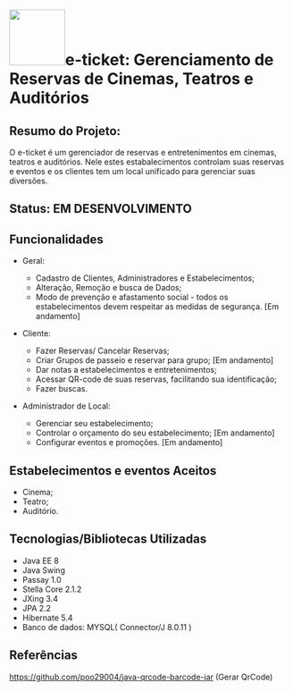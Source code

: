 # <img src= "https://user-images.githubusercontent.com/58193125/95666608-a2595a80-0b31-11eb-88bb-8f280743082d.png" heigth="150" width = "100">e-ticket: Gerenciamento de Reservas de Cinemas, Teatros e Auditórios

## Resumo do Projeto:
O e-ticket é um gerenciador de reservas e entretenimentos em cinemas, teatros e auditórios. Nele estes estabalecimentos controlam suas reservas e eventos e os clientes tem um local unificado para gerenciar suas diversões.

## Status: EM DESENVOLVIMENTO

## Funcionalidades
- Geral:
  - Cadastro de Clientes, Administradores e Estabelecimentos;
  - Alteração, Remoção e busca de Dados;
  - Modo de prevenção e afastamento social - todos os estabelecimentos devem respeitar as medidas de segurança. [Em andamento] 

- Cliente:
  - Fazer Reservas/ Cancelar Reservas;
  - Criar Grupos de passeio e reservar para grupo; [Em andamento]
  - Dar notas a estabelecimentos e entretenimentos;
  - Acessar QR-code de suas reservas, facilitando sua identificação;
  - Fazer buscas.
  
- Administrador de Local:
  - Gerenciar seu estabelecimento;
  - Controlar o orçamento do seu estabelecimento; [Em andamento]
  - Configurar eventos e promoções. [Em andamento]
  
## Estabelecimentos e eventos Aceitos
- Cinema;
- Teatro;
- Auditório.

## Tecnologias/Bibliotecas Utilizadas
- Java EE 8
- Java Swing
- Passay 1.0
- Stella Core 2.1.2
- JXing 3.4
- JPA 2.2
- Hibernate 5.4
- Banco de dados: MYSQL( Connector/J 8.0.11 )

## Referências
https://github.com/poo29004/java-qrcode-barcode-jar (Gerar QrCode)

